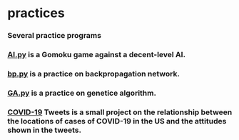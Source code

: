 # practices

### Several practice programs

### [AI.py](https://github.com/itcfangye/practices/blob/main/AI.py) is a Gomoku game against a decent-level AI.

### [bp.py](https://github.com/itcfangye/practices/blob/main/bp.py) is a practice on backpropagation network.

### [GA.py](https://github.com/itcfangye/practices/blob/main/GA.py) is a practice on genetice algorithm.

### [COVID-19](https://github.com/itcfangye/practices/tree/main/COVID-19_Tweets) Tweets is a small project on the relationship between the locations of cases of COVID-19 in the US and the attitudes shown in the tweets.
